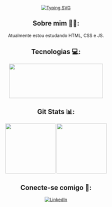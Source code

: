 <div align=center>

[![Typing SVG](https://readme-typing-svg.demolab.com?font=Poppins&weight=600&size=60&pause=1000&color=FF98F2&background=903B8B71&center=true&vCenter=true&random=true&width=1500&height=200&lines=Sou+Desenvolvedora+Web+%F0%9F%91%A9%F0%9F%8F%BD%E2%80%8D%F0%9F%92%BB;Sou+amante+de+tecnologia++%F0%9F%92%BB;Bem+vindo(a)+ao+meu+perfil!+%E2%9C%A8;Ol%C3%A1!+Me+chamo+Maria+Eduarda+%F0%9F%A5%B0)](https://git.io/typing-svg)

## Sobre mim 👩🏾:
<p>Atualmente estou estudando HTML, CSS e JS.</p>
 
## Tecnologias 💻:
<div align=center >
 <img height="110rem" width="300rem" src="https://skillicons.dev/icons?i=html,css,js,&perline=3" />
 </div>

 ## Git Stats 📊:
 <div align=center >
  <img height="160px" src="https://github-readme-stats.vercel.app/api/top-langs/?username=MariaEduardaSoSi&layout=compact&langs_count=6&theme=jolly"/>
  <img height="160px" src="https://github-readme-stats.vercel.app/api?username=MariaEduardaSoSi&layout=compact&langs_count=6&theme=jolly"/>
 </div>
 
## Conecte-se comigo 🦄:
<div align=center>

[![LinkedIn](https://img.shields.io/badge/-LinkedIn-291b3e?style=for-the-badge&logo=linkedin&logoColor=dd58c1)](https://www.linkedin.com/in/SEUUSERNAME/)

</div>
</div>
